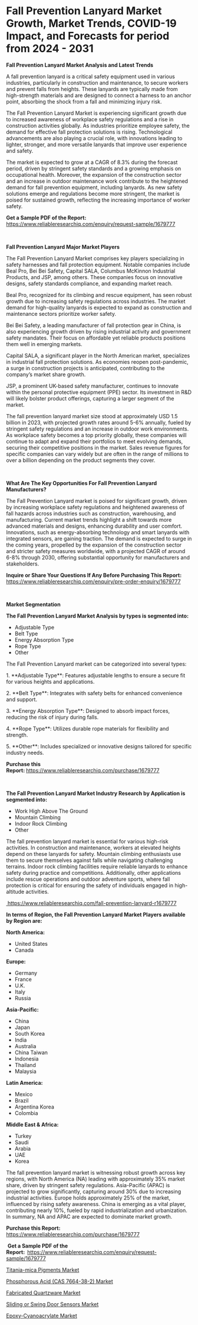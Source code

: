 <p><h1>Fall Prevention Lanyard Market Growth, Market Trends, COVID-19 Impact, and Forecasts for period from 2024 - 2031</h1></p><p><strong>Fall Prevention Lanyard Market Analysis and Latest Trends</strong></p>
<p><p>A fall prevention lanyard is a critical safety equipment used in various industries, particularly in construction and maintenance, to secure workers and prevent falls from heights. These lanyards are typically made from high-strength materials and are designed to connect a harness to an anchor point, absorbing the shock from a fall and minimizing injury risk.</p><p>The Fall Prevention Lanyard Market is experiencing significant growth due to increased awareness of workplace safety regulations and a rise in construction activities globally. As industries prioritize employee safety, the demand for effective fall protection solutions is rising. Technological advancements are also playing a crucial role, with innovations leading to lighter, stronger, and more versatile lanyards that improve user experience and safety.</p><p>The market is expected to grow at a CAGR of 8.3% during the forecast period, driven by stringent safety standards and a growing emphasis on occupational health. Moreover, the expansion of the construction sector and an increase in outdoor maintenance work contribute to the heightened demand for fall prevention equipment, including lanyards. As new safety solutions emerge and regulations become more stringent, the market is poised for sustained growth, reflecting the increasing importance of worker safety.</p></p>
<p><strong>Get a Sample PDF of the Report:&nbsp;</strong> <a href="https://www.reliableresearchiq.com/enquiry/request-sample/1679777?utm_campaign=1594&utm_medium=2&utm_source=Github&utm_content=ia&utm_term=14102024&utm_id=fall-prevention-lanyard">https://www.reliableresearchiq.com/enquiry/request-sample/1679777</a></p>
<p>&nbsp;</p>
<p><strong>Fall Prevention Lanyard Major Market Players</strong></p>
<p><p>The Fall Prevention Lanyard Market comprises key players specializing in safety harnesses and fall protection equipment. Notable companies include Beal Pro, Bei Bei Safety, Capital SALA, Columbus McKinnon Industrial Products, and JSP, among others. These companies focus on innovative designs, safety standards compliance, and expanding market reach.</p><p>Beal Pro, recognized for its climbing and rescue equipment, has seen robust growth due to increasing safety regulations across industries. The market demand for high-quality lanyards is expected to expand as construction and maintenance sectors prioritize worker safety.</p><p>Bei Bei Safety, a leading manufacturer of fall protection gear in China, is also experiencing growth driven by rising industrial activity and government safety mandates. Their focus on affordable yet reliable products positions them well in emerging markets.</p><p>Capital SALA, a significant player in the North American market, specializes in industrial fall protection solutions. As economies reopen post-pandemic, a surge in construction projects is anticipated, contributing to the company’s market share growth.</p><p>JSP, a prominent UK-based safety manufacturer, continues to innovate within the personal protective equipment (PPE) sector. Its investment in R&D will likely bolster product offerings, capturing a larger segment of the market.</p><p>The fall prevention lanyard market size stood at approximately USD 1.5 billion in 2023, with projected growth rates around 5-6% annually, fueled by stringent safety regulations and an increase in outdoor work environments. As workplace safety becomes a top priority globally, these companies will continue to adapt and expand their portfolios to meet evolving demands, securing their competitive positions in the market. Sales revenue figures for specific companies can vary widely but are often in the range of millions to over a billion depending on the product segments they cover.</p></p>
<p>&nbsp;</p>
<p><strong>What Are The Key Opportunities For Fall Prevention Lanyard Manufacturers?</strong></p>
<p><p>The Fall Prevention Lanyard market is poised for significant growth, driven by increasing workplace safety regulations and heightened awareness of fall hazards across industries such as construction, warehousing, and manufacturing. Current market trends highlight a shift towards more advanced materials and designs, enhancing durability and user comfort. Innovations, such as energy-absorbing technology and smart lanyards with integrated sensors, are gaining traction. The demand is expected to surge in the coming years, propelled by the expansion of the construction sector and stricter safety measures worldwide, with a projected CAGR of around 6-8% through 2030, offering substantial opportunity for manufacturers and stakeholders.</p></p>
<p><strong>Inquire or Share Your Questions If Any Before Purchasing This Report:</strong> <a href="https://www.reliableresearchiq.com/enquiry/pre-order-enquiry/1679777?utm_campaign=1594&utm_medium=2&utm_source=Github&utm_content=ia&utm_term=14102024&utm_id=fall-prevention-lanyard">https://www.reliableresearchiq.com/enquiry/pre-order-enquiry/1679777</a></p>
<p>&nbsp;</p>
<p><strong>Market Segmentation</strong></p>
<p><strong>The Fall Prevention Lanyard Market Analysis by types is segmented into:</strong></p>
<p><ul><li>Adjustable Type</li><li>Belt Type</li><li>Energy Absorption Type</li><li>Rope Type</li><li>Other</li></ul></p>
<p><p>The Fall Prevention Lanyard market can be categorized into several types: </p><p>1. **Adjustable Type**: Features adjustable lengths to ensure a secure fit for various heights and applications. </p><p>2. **Belt Type**: Integrates with safety belts for enhanced convenience and support. </p><p>3. **Energy Absorption Type**: Designed to absorb impact forces, reducing the risk of injury during falls. </p><p>4. **Rope Type**: Utilizes durable rope materials for flexibility and strength. </p><p>5. **Other**: Includes specialized or innovative designs tailored for specific industry needs.</p></p>
<p><strong>Purchase this Report:&nbsp;</strong><a href="https://www.reliableresearchiq.com/purchase/1679777?utm_campaign=1594&utm_medium=2&utm_source=Github&utm_content=ia&utm_term=14102024&utm_id=fall-prevention-lanyard">https://www.reliableresearchiq.com/purchase/1679777</a></p>
<p>&nbsp;</p>
<p><strong>The Fall Prevention Lanyard Market Industry Research by Application is segmented into:</strong></p>
<p><ul><li>Work High Above The Ground</li><li>Mountain Climbing</li><li>Indoor Rock Climbing</li><li>Other</li></ul></p>
<p><p>The fall prevention lanyard market is essential for various high-risk activities. In construction and maintenance, workers at elevated heights depend on these lanyards for safety. Mountain climbing enthusiasts use them to secure themselves against falls while navigating challenging terrains. Indoor rock climbing facilities require reliable lanyards to enhance safety during practice and competitions. Additionally, other applications include rescue operations and outdoor adventure sports, where fall protection is critical for ensuring the safety of individuals engaged in high-altitude activities.</p></p>
<p><a href="https://www.reliableresearchiq.com/fall-prevention-lanyard-r1679777?utm_campaign=1594&utm_medium=2&utm_source=Github&utm_content=ia&utm_term=14102024&utm_id=fall-prevention-lanyard">&nbsp;https://www.reliableresearchiq.com/fall-prevention-lanyard-r1679777</a></p>
<p><strong>In terms of Region, the Fall Prevention Lanyard Market Players available by Region are:</strong></p>
<p>
    <p> <strong> North America: </strong>
        <ul>
            <li>United States</li>
            <li>Canada</li>
        </ul>
        </p> 
    <p> <strong> Europe: </strong>
        <ul>
            <li>Germany</li>
            <li>France</li>
            <li>U.K.</li>
            <li>Italy</li>
            <li>Russia</li>
        </ul>
        </p> 
    <p> <strong> Asia-Pacific: </strong>
        <ul>
            <li>China</li>
            <li>Japan</li>
            <li>South Korea</li>
            <li>India</li>
            <li>Australia</li>
            <li>China Taiwan</li>
            <li>Indonesia</li>
            <li>Thailand</li>
            <li>Malaysia</li>
        </ul>
        </p> 
    <p> <strong> Latin America: </strong>
        <ul>
            <li>Mexico</li>
            <li>Brazil</li>
            <li>Argentina Korea</li>
            <li>Colombia</li>
        </ul>
        </p> 
    <p> <strong> Middle East & Africa: </strong>
        <ul>
            <li>Turkey</li>
            <li>Saudi</li>
            <li>Arabia</li>
            <li>UAE</li>
            <li>Korea</li>
        </ul>
    </p>
    </p>
<p><p>The fall prevention lanyard market is witnessing robust growth across key regions, with North America (NA) leading with approximately 35% market share, driven by stringent safety regulations. Asia-Pacific (APAC) is projected to grow significantly, capturing around 30% due to increasing industrial activities. Europe holds approximately 25% of the market, influenced by rising safety awareness. China is emerging as a vital player, contributing nearly 10%, fueled by rapid industrialization and urbanization. In summary, NA and APAC are expected to dominate market growth.</p></p>
<p><strong>Purchase this Report: </strong><a href="https://www.reliableresearchiq.com/purchase/1679777?utm_campaign=1594&utm_medium=2&utm_source=Github&utm_content=ia&utm_term=14102024&utm_id=fall-prevention-lanyard">https://www.reliableresearchiq.com/purchase/1679777</a></p>
<p>&nbsp;<strong>Get a Sample PDF of the Report:&nbsp;&nbsp;</strong><a href="https://www.reliableresearchiq.com/enquiry/request-sample/1679777?utm_campaign=1594&utm_medium=2&utm_source=Github&utm_content=ia&utm_term=14102024&utm_id=fall-prevention-lanyard">https://www.reliableresearchiq.com/enquiry/request-sample/1679777</a></p>
<p><strong></strong></p>
<p><p><a href="https://www.linkedin.com/pulse/titania-mica-pigments-market-dynamics-application-types-emerging-x1qyc?trk=public_post_embed_feed-article-content&utm_campaign=1594&utm_medium=2&utm_source=Github&utm_content=ia&utm_term=14102024&utm_id=fall-prevention-lanyard">Titania-mica Pigments Market</a></p><p><a href="https://www.linkedin.com/pulse/global-phosphorous-acid-cas-7664-38-2-market-pulse-trends-growth-a7bnc?trk=public_post_embed_feed-article-content&utm_campaign=1594&utm_medium=2&utm_source=Github&utm_content=ia&utm_term=14102024&utm_id=fall-prevention-lanyard">Phosphorous Acid (CAS 7664-38-2) Market</a></p><p><a href="https://www.linkedin.com/pulse/fabricated-quartzware-market-size-share-analysis-growth-trends-wuuhc?trk=public_post_embed_feed-article-content&utm_campaign=1594&utm_medium=2&utm_source=Github&utm_content=ia&utm_term=14102024&utm_id=fall-prevention-lanyard">Fabricated Quartzware Market</a></p><p><a href="https://github.com/hgf64gh/Market-Research-Report-List-1/blob/main/sliding-or-swing-door-sensors-market.md?utm_campaign=1594&utm_medium=2&utm_source=Github&utm_content=ia&utm_term=14102024&utm_id=fall-prevention-lanyard">Sliding or Swing Door Sensors Market</a></p><p><a href="https://www.linkedin.com/pulse/epoxy-cyanoacrylate-market-outlook-complete-industry-analysis-xi7se?utm_campaign=1594&utm_medium=2&utm_source=Github&utm_content=ia&utm_term=14102024&utm_id=fall-prevention-lanyard">Epoxy-Cyanoacrylate Market</a></p></p>
